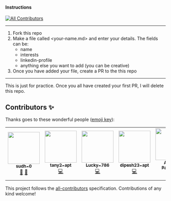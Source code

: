 #### Instructions
<!-- ALL-CONTRIBUTORS-BADGE:START - Do not remove or modify this section -->
[![All Contributors](https://img.shields.io/badge/all_contributors-6-orange.svg?style=flat-square)](#contributors-)
<!-- ALL-CONTRIBUTORS-BADGE:END -->

---

1. Fork this repo
2. Make a file called <your-name.md> and enter your details.
   The fields can be:
   - name
   - interests
   - linkedin-profile
   - anything else you want to add (you can be creative)
3. Once you have added your file, create a PR to the this repo

---

This is just for practice. Once you all have created your first PR, I will delete this repo.

## Contributors ✨

Thanks goes to these wonderful people ([emoji key](https://allcontributors.org/docs/en/emoji-key)):

<!-- ALL-CONTRIBUTORS-LIST:START - Do not remove or modify this section -->
<!-- prettier-ignore-start -->
<!-- markdownlint-disable -->
<table>
  <tr>
    <td align="center"><a href="https://github.com/sudh-0"><img src="https://avatars.githubusercontent.com/u/50312901?v=4?s=100" width="100px;" alt=""/><br /><sub><b>sudh-0</b></sub></a><br /><a href="https://github.com/sudh-0/example-git-repo/commits?author=sudh-0" title="Documentation">📖</a> <a href="#ideas-sudh-0" title="Ideas, Planning, & Feedback">🤔</a></td>
    <td align="center"><a href="https://github.com/tany2-apt"><img src="https://avatars.githubusercontent.com/u/80028648?v=4?s=100" width="100px;" alt=""/><br /><sub><b>tany2-apt</b></sub></a><br /><a href="https://github.com/sudh-0/example-git-repo/commits?author=tany2-apt" title="Code">💻</a></td>
    <td align="center"><a href="https://github.com/Lucky-786"><img src="https://avatars.githubusercontent.com/u/79583760?v=4?s=100" width="100px;" alt=""/><br /><sub><b>Lucky-786</b></sub></a><br /><a href="https://github.com/sudh-0/example-git-repo/commits?author=Lucky-786" title="Code">💻</a></td>
    <td align="center"><a href="https://github.com/dipesh23-apt"><img src="https://avatars.githubusercontent.com/u/80080241?v=4?s=100" width="100px;" alt=""/><br /><sub><b>dipesh23-apt</b></sub></a><br /><a href="https://github.com/sudh-0/example-git-repo/commits?author=dipesh23-apt" title="Code">💻</a></td>
    <td align="center"><a href="https://github.com/aninditdk"><img src="https://avatars.githubusercontent.com/u/64904988?v=4?s=100" width="100px;" alt=""/><br /><sub><b>Anindit Panigrahi</b></sub></a><br /><a href="https://github.com/sudh-0/example-git-repo/commits?author=aninditdk" title="Code">💻</a></td>
    <td align="center"><a href="https://github.com/PulkitKaushik1403"><img src="https://avatars.githubusercontent.com/u/80252000?v=4?s=100" width="100px;" alt=""/><br /><sub><b>PulkitKaushik1403</b></sub></a><br /><a href="https://github.com/sudh-0/example-git-repo/commits?author=PulkitKaushik1403" title="Code">💻</a></td>
  </tr>
</table>

<!-- markdownlint-restore -->
<!-- prettier-ignore-end -->

<!-- ALL-CONTRIBUTORS-LIST:END -->

This project follows the [all-contributors](https://github.com/all-contributors/all-contributors) specification. Contributions of any kind welcome!